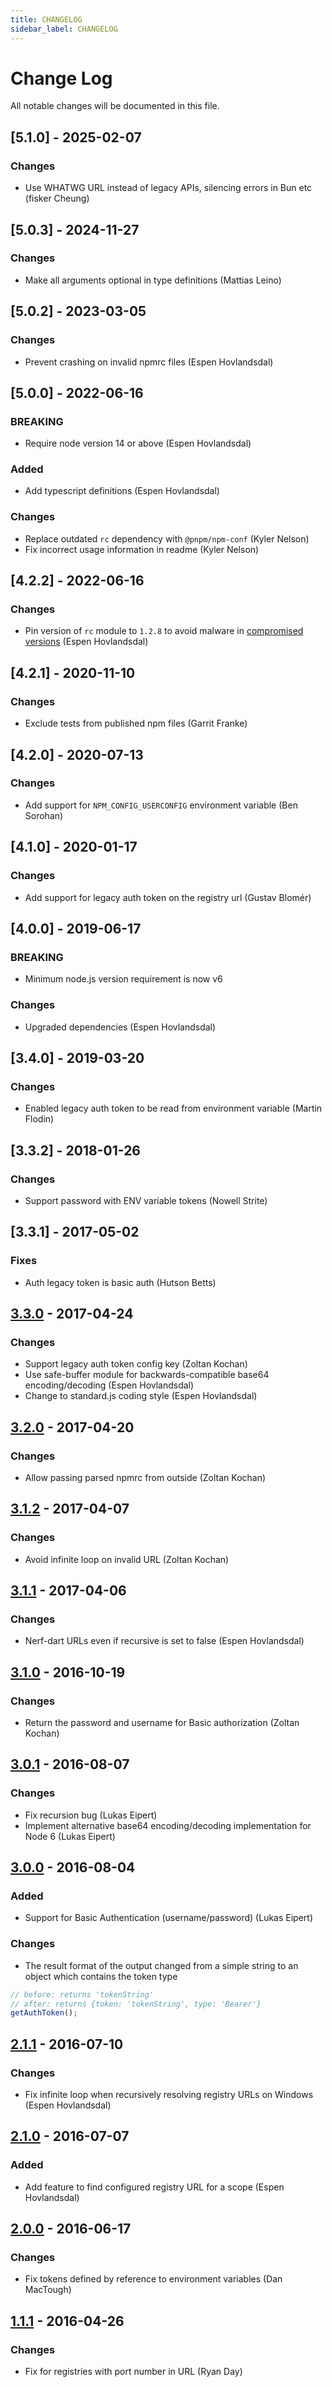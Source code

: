 ```yaml
---
title: CHANGELOG
sidebar_label: CHANGELOG
---
```

# Change Log

All notable changes will be documented in this file.

## [5.1.0] - 2025-02-07

### Changes

- Use WHATWG URL instead of legacy APIs, silencing errors in Bun etc (fisker Cheung)

## [5.0.3] - 2024-11-27

### Changes

- Make all arguments optional in type definitions (Mattias Leino)

## [5.0.2] - 2023-03-05

### Changes

- Prevent crashing on invalid npmrc files (Espen Hovlandsdal)

## [5.0.0] - 2022-06-16

### BREAKING

- Require node version 14 or above (Espen Hovlandsdal)

### Added

- Add typescript definitions (Espen Hovlandsdal)

### Changes

- Replace outdated `rc` dependency with `@pnpm/npm-conf` (Kyler Nelson)
- Fix incorrect usage information in readme (Kyler Nelson)

## [4.2.2] - 2022-06-16

### Changes

- Pin version of `rc` module to `1.2.8` to avoid malware in [compromised versions](https://github.com/advisories/GHSA-g2q5-5433-rhrf) (Espen Hovlandsdal)

## [4.2.1] - 2020-11-10

### Changes

- Exclude tests from published npm files (Garrit Franke)

## [4.2.0] - 2020-07-13

### Changes

- Add support for `NPM_CONFIG_USERCONFIG` environment variable (Ben Sorohan)

## [4.1.0] - 2020-01-17

### Changes

- Add support for legacy auth token on the registry url (Gustav Blomér)

## [4.0.0] - 2019-06-17

### BREAKING

- Minimum node.js version requirement is now v6

### Changes

- Upgraded dependencies (Espen Hovlandsdal)

## [3.4.0] - 2019-03-20

### Changes

- Enabled legacy auth token to be read from environment variable (Martin Flodin)

## [3.3.2] - 2018-01-26

### Changes

- Support password with ENV variable tokens (Nowell Strite)

## [3.3.1] - 2017-05-02

### Fixes

- Auth legacy token is basic auth (Hutson Betts)

## [3.3.0] - 2017-04-24

### Changes

- Support legacy auth token config key (Zoltan Kochan)
- Use safe-buffer module for backwards-compatible base64 encoding/decoding (Espen Hovlandsdal)
- Change to standard.js coding style (Espen Hovlandsdal)

## [3.2.0] - 2017-04-20

### Changes

- Allow passing parsed npmrc from outside (Zoltan Kochan)

## [3.1.2] - 2017-04-07

### Changes

- Avoid infinite loop on invalid URL (Zoltan Kochan)

## [3.1.1] - 2017-04-06

### Changes

- Nerf-dart URLs even if recursive is set to false (Espen Hovlandsdal)

## [3.1.0] - 2016-10-19

### Changes

- Return the password and username for Basic authorization (Zoltan Kochan)

## [3.0.1] - 2016-08-07

### Changes

- Fix recursion bug (Lukas Eipert)
- Implement alternative base64 encoding/decoding implementation for Node 6 (Lukas Eipert)

## [3.0.0] - 2016-08-04

### Added

- Support for Basic Authentication (username/password) (Lukas Eipert)

### Changes

- The result format of the output changed from a simple string to an object which contains the token type

```js
// before: returns 'tokenString'
// after: returns {token: 'tokenString', type: 'Bearer'}
getAuthToken();
```

## [2.1.1] - 2016-07-10

### Changes

- Fix infinite loop when recursively resolving registry URLs on Windows (Espen Hovlandsdal)

## [2.1.0] - 2016-07-07

### Added

- Add feature to find configured registry URL for a scope (Espen Hovlandsdal)

## [2.0.0] - 2016-06-17

### Changes

- Fix tokens defined by reference to environment variables (Dan MacTough)

## [1.1.1] - 2016-04-26

### Changes

- Fix for registries with port number in URL (Ryan Day)

[1.1.1]: https://github.com/rexxars/registry-auth-token/compare/a5b4fe2f5ff982110eb8a813ba1b3b3c5d851af1...v1.1.1
[2.0.0]: https://github.com/rexxars/registry-auth-token/compare/v1.1.1...v2.0.0
[2.1.0]: https://github.com/rexxars/registry-auth-token/compare/v2.0.0...v2.1.0
[2.1.1]: https://github.com/rexxars/registry-auth-token/compare/v2.1.0...v2.1.1
[3.0.0]: https://github.com/rexxars/registry-auth-token/compare/v2.1.1...v3.0.0
[3.0.1]: https://github.com/rexxars/registry-auth-token/compare/v3.0.0...v3.0.1
[3.1.0]: https://github.com/rexxars/registry-auth-token/compare/v3.0.1...v3.1.0
[3.1.1]: https://github.com/rexxars/registry-auth-token/compare/v3.1.0...v3.1.1
[3.1.2]: https://github.com/rexxars/registry-auth-token/compare/v3.1.1...v3.1.2
[3.2.0]: https://github.com/rexxars/registry-auth-token/compare/v3.1.2...v3.2.0
[3.3.0]: https://github.com/rexxars/registry-auth-token/compare/v3.2.0...v3.3.0

